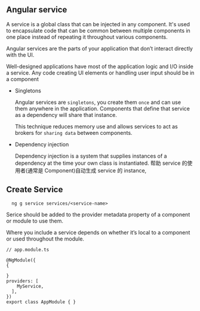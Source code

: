 ## Angular service
A service is a global class that can be injected in any component. It's used to encapsulate code that can be common between multiple components in one place instead of repeating it throughout various components.

Angular services are the parts of your application that don’t interact directly with the UI.

Well-designed applications have most of the application logic and I/O inside a service. Any
code creating UI elements or handling user input should be in a component

- Singletons

  Angular services are `singletons`, you create them `once` and can use them anywhere in the application. Components that define that service as a dependency will share that instance.

  This technique reduces memory use and allows services to act as brokers for `sharing data` between components.

- Dependency injection

  Dependency injection is a system that supplies instances of a dependency at the time
  your own class is instantiated. 帮助 service 的使用者(通常是 Component)自动生成 service 的 instance,

## Create Service

```
  ng g service services/<service-name>
```

Serice should be added to the provider metadata property of a component or module to use them.

Where you include a service depends on whether it’s local to a component or used throughout the module.

```
// app.module.ts

@NgModule({
{

}
providers: [
    MyService,
  ],
})
export class AppModule { }
```
